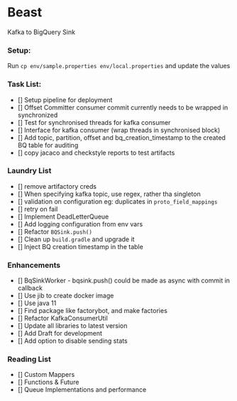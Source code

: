 # Beast

Kafka to BigQuery Sink

### Setup:
Run `cp env/sample.properties env/local.properties` and update the values

### Task List:
 * [] Setup pipeline for deployment
 * [] Offset Committer consumer commit currently needs to be wrapped in synchronized
 * [] Test for synchronised threads for kafka consumer
 * [] Interface for kafka consumer (wrap threads in synchronised block)
 * [] Add topic, partition, offset and bq_creation_timestamp to the created BQ table for auditing
 * [] copy jacaco and checkstyle reports to test artifacts

### Laundry List
* [] remove artifactory creds
* [] When specifying kafka topic, use regex, rather tha singleton
* [] validation on configuration eg: duplicates in `proto_field_mappings`
* [] retry on fail
* [] Implement DeadLetterQueue
* [] Add logging configuration from env vars
* [] Refactor `BQSink.push()`
* [] Clean up `build.gradle` and upgrade it
* [] Inject BQ creation timestamp in the table

### Enhancements
* [] BqSinkWorker - bqsink.push() could be made as async with commit in callback
* [] Use jib to create docker image
* [] Use java 11
* [] Find package like factorybot, and make factories
* [] Refactor KafkaConsumerUtil
* [] Update all libraries to latest version
* [] Add Draft for development
* [] Add option to disable sending stats

### Reading List
* [] Custom Mappers
* [] Functions & Future
* [] Queue Implementations and performance
